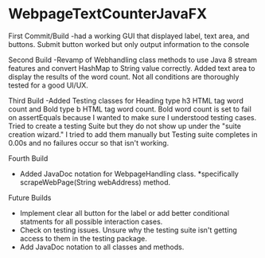 # WebpageTextCounterJavaFX
First Commit/Build 
-had a working GUI that displayed label, text area, and buttons. Submit button worked but only output
  information to the console
  
 Second Build
 -Revamp of Webhandling class methods to use Java 8 stream features and convert HashMap to String value correctly. Added
  text area to display the results of the word count. Not all conditions are thoroughly tested for a good UI/UX. 
  
  Third Build
  -Added Testing classes for Heading type h3 HTML tag word count and Bold type b HTML tag word count. Bold word count is set to fail on assertEquals because I wanted to make sure I understood testing cases. Tried to create a testing Suite but they do not show up under the "suite creation wizard." I tried to add them manually but Testing suite completes in 0.00s and no failures occur so that isn't working.
  
  Fourth Build
  - Added JavaDoc notation for WebpageHandling class. *specifically scrapeWebPage(String webAddress) method.
  
  Future Builds
  - Implement clear all button for the label or add better conditional statments for all possible interaction cases.
  - Check on testing issues. Unsure why the testing suite isn't getting access to them in the testing package.
  - Add JavaDoc notation to all classes and methods.

